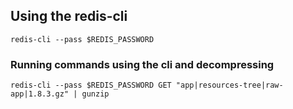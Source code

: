 ## Using the redis-cli
```shell
redis-cli --pass $REDIS_PASSWORD
```
### Running commands using the cli and decompressing
```shell
redis-cli --pass $REDIS_PASSWORD GET "app|resources-tree|raw-app|1.8.3.gz" | gunzip
```